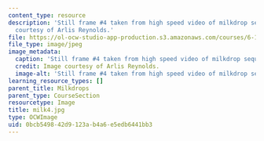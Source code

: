 ```yaml
---
content_type: resource
description: 'Still frame #4 taken from high speed video of milkdrop sequence. Image
  courtesy of Arlis Reynolds.'
file: https://ol-ocw-studio-app-production.s3.amazonaws.com/courses/6-163-strobe-project-laboratory-fall-2005/0bcb549842d9123ab4a6e5edb6441bb3_milk4.jpg
file_type: image/jpeg
image_metadata:
  caption: 'Still frame #4 taken from high speed video of milkdrop sequence.'
  credit: Image courtesy of Arlis Reynolds.
  image-alt: 'Still frame #4 taken from high speed video of milkdrop sequence.'
learning_resource_types: []
parent_title: Milkdrops
parent_type: CourseSection
resourcetype: Image
title: milk4.jpg
type: OCWImage
uid: 0bcb5498-42d9-123a-b4a6-e5edb6441bb3
---
```


